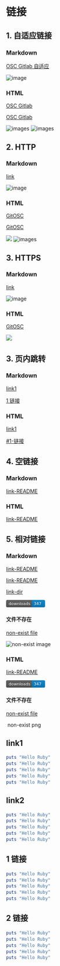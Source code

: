# 链接

## 1. 自适应链接

### Markdown

[OSC Gitlab 自适应](//www.oschina.net/p/gitlab)

![image](//git.oschina.net/uploads/images/2017/0210/113913_cbaf56db_340906.png)

### HTML

<a href="//www.oschina.net/p/gitlab">OSC Gitlab</a>

<a href="//www.oschina.net/p/gitlab" class="cls">OSC Gitlab</a>

<img alt="images" src="http://git.oschina.net/uploads/images/2017/0210/113913_cbaf56db_340906.png"/>

<img alt="images" src="http://git.oschina.net/uploads/images/2017/0210/113913_cbaf56db_340906.png" class="cls"/>

## 2. HTTP

### Markdown

[link](http://git.oschina.net/osc/osc/blob/master/readme.md)

![image](http://git.oschina.net/uploads/images/2017/0210/113913_cbaf56db_340906.png)

### HTML

<a href="http://git.oschina.net/osc/osc/blob/master/readme.md">GitOSC</a>

<a href="http://git.oschina.net/osc/osc/blob/master/readme.md" class="cls">GitOSC</a>

<img src="http://git.oschina.net/uploads/images/2017/0210/113913_cbaf56db_340906.png"/>

<img alt="images" src="http://git.oschina.net/uploads/images/2017/0210/113913_cbaf56db_340906.png"/>

## 3. HTTPS

### Markdown

[link](https://git.oschina.net/osc/osc/blob/master/readme.md)

![image](https://git.oschina.net/uploads/images/2017/0210/113913_cbaf56db_340906.png)

### HTML

<a href="https://git.oschina.net/osc/osc/blob/master/readme.md" class="cls">GitOSC</a>

<img src="https://git.oschina.net/uploads/images/2017/0210/113913_cbaf56db_340906.png"/>

## 3. 页内跳转

### Markdown

[link1](#link1)

[1 链接](#1-链接)

### HTML

<a href="#link1">link1</a>

<a href="#1-链接">#1-链接</a>

## 4. 空链接

### Markdown

[link-README]()

### HTML

<a href="">link-README</a>

## 5. 相对链接

### Markdown

[link-README](./link/README.md)

[link-README](../README.md)

[link-dir](./link)

![image](./link/1.png)

#### 文件不存在

[non-exist file](./non-exist.md)

![non-exist image](./non-exist.png)

### HTML

<a href="../README.md">link-README</a>

<img src="./link/1.png" alt=""/>

#### 文件不存在

<a href="../README.md">non-exist file</a>

<img src="./link/non-exist.png" alt=""/> non-exist png

## link1

```ruby
puts "Hello Ruby"
puts "Hello Ruby"
puts "Hello Ruby"
puts "Hello Ruby"
puts "Hello Ruby"
```

## link2

```ruby
puts "Hello Ruby"
puts "Hello Ruby"
puts "Hello Ruby"
puts "Hello Ruby"
puts "Hello Ruby"
```

## 1 链接

```ruby
puts "Hello Ruby"
puts "Hello Ruby"
puts "Hello Ruby"
puts "Hello Ruby"
puts "Hello Ruby"
```

## 2 链接

```ruby
puts "Hello Ruby"
puts "Hello Ruby"
puts "Hello Ruby"
puts "Hello Ruby"
puts "Hello Ruby"
```

